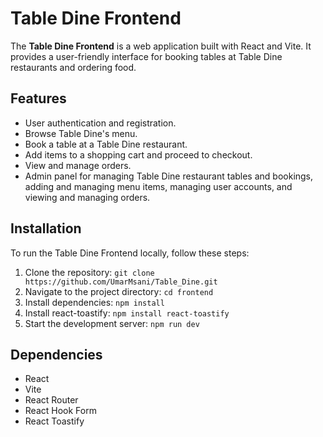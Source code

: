 
# Table Dine Frontend

The  **Table Dine Frontend**  is a web application built with React and Vite. It provides a user-friendly interface for booking tables at Table Dine restaurants and ordering food.

## Features

-   User authentication and registration.
-   Browse Table Dine's menu.
-   Book a table at a Table Dine restaurant.
-   Add items to a shopping cart and proceed to checkout.
-   View and manage orders.
-   Admin panel for managing Table Dine restaurant tables and bookings, adding and managing menu items, managing user accounts, and viewing and managing orders.

## Installation

To run the Table Dine Frontend locally, follow these steps:

1.  Clone the repository:  `git clone https://github.com/UmarMsani/Table_Dine.git`
2.  Navigate to the project directory:  `cd frontend`
3.  Install dependencies:  `npm install`
4.  Install react-toastify: `npm install react-toastify`
5.  Start the development server:  `npm run dev`

## Dependencies

-   React
-   Vite
-   React Router
-   React Hook Form
-   React Toastify